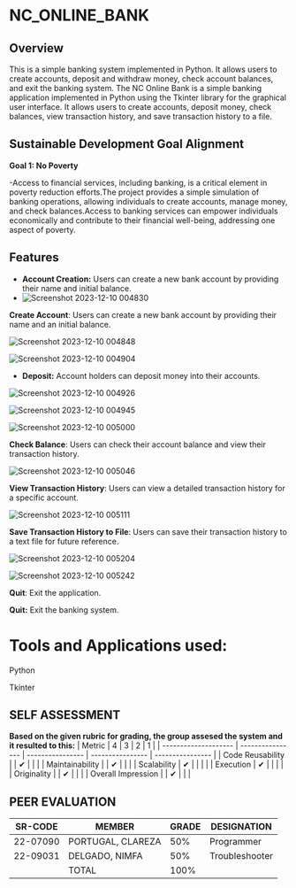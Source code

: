 # NC_ONLINE_BANK
## Overview
This is a simple banking system implemented in Python. It allows users to create accounts, deposit and withdraw money, check account balances, and exit the banking system.
The NC Online Bank is a simple banking application implemented in Python using the Tkinter library for the graphical user interface. It allows users to create accounts, deposit money, check balances, view transaction history, and save transaction history to a file.

## Sustainable Development Goal Alignment
**Goal 1: No Poverty**

-Access to financial services, including banking, is a critical element in poverty reduction efforts.The project provides a simple simulation of banking operations, allowing individuals to create accounts, manage money, and check balances.Access to banking services can empower individuals economically and contribute to their financial well-being, addressing one aspect of poverty.

## Features
- **Account Creation:** Users can create a new bank account by providing their name and initial balance.
- 
  ![Screenshot 2023-12-10 004830](https://github.com/Clar3za/NC_ONLINE_BANK/assets/144468086/fcc862ee-b8ad-458b-830f-687fc1a75bbd)
  
**Create Account**: Users can create a new bank account by providing their name and an initial balance.
  
![Screenshot 2023-12-10 004848](https://github.com/Clar3za/NC_ONLINE_BANK/assets/144468086/76606b01-5e47-4306-a3cf-d096eb306095)

![Screenshot 2023-12-10 004904](https://github.com/Clar3za/NC_ONLINE_BANK/assets/144468086/4cb98ab4-f76d-4fb0-b689-ea08d6144eaf)


- **Deposit:** Account holders can deposit money into their accounts.

![Screenshot 2023-12-10 004926](https://github.com/Clar3za/NC_ONLINE_BANK/assets/144468086/04f3c313-7db9-49ad-8c72-6e437c43ea4a)

![Screenshot 2023-12-10 004945](https://github.com/Clar3za/NC_ONLINE_BANK/assets/144468086/e372da21-ffd4-4131-998b-fb209c84a58e)

![Screenshot 2023-12-10 005000](https://github.com/Clar3za/NC_ONLINE_BANK/assets/144468086/571b7b05-7f9a-4230-ae24-6d2161c69184)
  
**Check Balance**: Users can check their account balance and view their transaction history.

![Screenshot 2023-12-10 005046](https://github.com/Clar3za/NC_ONLINE_BANK/assets/144468086/c193935f-5112-403f-8ed9-780d835ac14b)

**View Transaction History**: Users can view a detailed transaction history for a specific account.

![Screenshot 2023-12-10 005111](https://github.com/Clar3za/NC_ONLINE_BANK/assets/144468086/70c43f40-9bd4-45ef-8f23-32a63b6550d0)

**Save Transaction History to File**: Users can save their transaction history to a text file for future reference.

![Screenshot 2023-12-10 005204](https://github.com/Clar3za/NC_ONLINE_BANK/assets/144468086/0005fca9-f3fa-4688-9694-0f5189935f67)

![Screenshot 2023-12-10 005242](https://github.com/Clar3za/NC_ONLINE_BANK/assets/144468086/11e9f167-0c2b-47f4-a4a0-54de75b423fa)

**Quit**: Exit the application.

**Quit:** Exit the banking system.


# Tools and Applications used:

Python

Tkinter


## SELF ASSESSMENT
**Based on the given rubric for grading, the group assesed the system and it resulted to this:**
| Metric               | 4                | 3                | 2                | 1                |
| -------------------- | ---------------- | ---------------- | ---------------- | ---------------- |
| Code Reusability     |                  | ✔                |                  |                  |
| Maintainability      |                  | ✔                |                  |                  |
| Scalability          | ✔                |                  |                  |                  |
| Execution            | ✔                |                  |                  |                  |
| Originality          |                  | ✔                |                  |                  |
| Overall Impression   |                  | ✔                |                  |                  |

## PEER EVALUATION
| SR-CODE  | MEMBER                    | GRADE | DESIGNATION           |
| -------- | ------------------------- | ----- | ----------------------|
| 22-07090 | PORTUGAL, CLAREZA         | 50%   | Programmer            |
| 22-09031 | DELGADO, NIMFA            | 50%   | Troubleshooter        |
|          | TOTAL                     | 100%  |                       |

